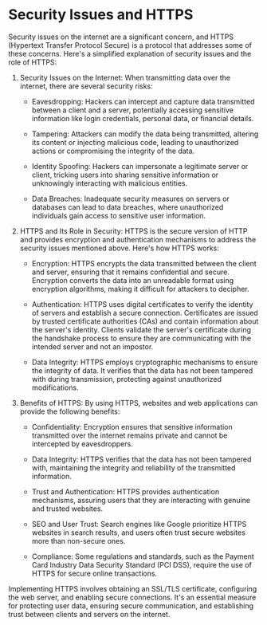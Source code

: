 # Security Issues and HTTPS
Security issues on the internet are a significant concern, and HTTPS (Hypertext Transfer Protocol Secure) is a protocol that addresses some of these concerns. Here's a simplified explanation of security issues and the role of HTTPS:

1. Security Issues on the Internet:
   When transmitting data over the internet, there are several security risks:

   - Eavesdropping: Hackers can intercept and capture data transmitted between a client and a server, potentially accessing sensitive information like login credentials, personal data, or financial details.

   - Tampering: Attackers can modify the data being transmitted, altering its content or injecting malicious code, leading to unauthorized actions or compromising the integrity of the data.

   - Identity Spoofing: Hackers can impersonate a legitimate server or client, tricking users into sharing sensitive information or unknowingly interacting with malicious entities.

   - Data Breaches: Inadequate security measures on servers or databases can lead to data breaches, where unauthorized individuals gain access to sensitive user information.

2. HTTPS and Its Role in Security:
   HTTPS is the secure version of HTTP and provides encryption and authentication mechanisms to address the security issues mentioned above. Here's how HTTPS works:

   - Encryption: HTTPS encrypts the data transmitted between the client and server, ensuring that it remains confidential and secure. Encryption converts the data into an unreadable format using encryption algorithms, making it difficult for attackers to decipher.

   - Authentication: HTTPS uses digital certificates to verify the identity of servers and establish a secure connection. Certificates are issued by trusted certificate authorities (CAs) and contain information about the server's identity. Clients validate the server's certificate during the handshake process to ensure they are communicating with the intended server and not an impostor.

   - Data Integrity: HTTPS employs cryptographic mechanisms to ensure the integrity of data. It verifies that the data has not been tampered with during transmission, protecting against unauthorized modifications.

3. Benefits of HTTPS:
   By using HTTPS, websites and web applications can provide the following benefits:

   - Confidentiality: Encryption ensures that sensitive information transmitted over the internet remains private and cannot be intercepted by eavesdroppers.

   - Data Integrity: HTTPS verifies that the data has not been tampered with, maintaining the integrity and reliability of the transmitted information.

   - Trust and Authentication: HTTPS provides authentication mechanisms, assuring users that they are interacting with genuine and trusted websites.

   - SEO and User Trust: Search engines like Google prioritize HTTPS websites in search results, and users often trust secure websites more than non-secure ones.

   - Compliance: Some regulations and standards, such as the Payment Card Industry Data Security Standard (PCI DSS), require the use of HTTPS for secure online transactions.

Implementing HTTPS involves obtaining an SSL/TLS certificate, configuring the web server, and enabling secure connections. It's an essential measure for protecting user data, ensuring secure communication, and establishing trust between clients and servers on the internet.